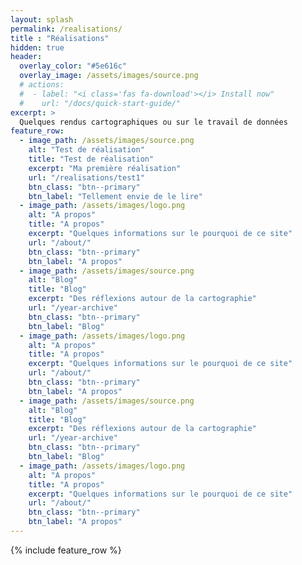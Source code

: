 ```yaml
---
layout: splash
permalink: /realisations/
title : "Réalisations"   
hidden: true
header:
  overlay_color: "#5e616c"
  overlay_image: /assets/images/source.png
  # actions:
  #  - label: "<i class='fas fa-download'></i> Install now"
  #    url: "/docs/quick-start-guide/"
excerpt: >
  Quelques rendus cartographiques ou sur le travail de données
feature_row:
  - image_path: /assets/images/source.png
    alt: "Test de réalisation"
    title: "Test de réalisation"
    excerpt: "Ma première réalisation"
    url: "/realisations/test1"
    btn_class: "btn--primary"
    btn_label: "Tellement envie de le lire"
  - image_path: /assets/images/logo.png
    alt: "A propos"
    title: "A propos"
    excerpt: "Quelques informations sur le pourquoi de ce site"
    url: "/about/"
    btn_class: "btn--primary"
    btn_label: "A propos"  
  - image_path: /assets/images/source.png
    alt: "Blog"
    title: "Blog"
    excerpt: "Des réflexions autour de la cartographie"
    url: "/year-archive"
    btn_class: "btn--primary"
    btn_label: "Blog"
  - image_path: /assets/images/logo.png
    alt: "A propos"
    title: "A propos"
    excerpt: "Quelques informations sur le pourquoi de ce site"
    url: "/about/"
    btn_class: "btn--primary"
    btn_label: "A propos"  
  - image_path: /assets/images/source.png
    alt: "Blog"
    title: "Blog"
    excerpt: "Des réflexions autour de la cartographie"
    url: "/year-archive"
    btn_class: "btn--primary"
    btn_label: "Blog"
  - image_path: /assets/images/logo.png
    alt: "A propos"
    title: "A propos"
    excerpt: "Quelques informations sur le pourquoi de ce site"
    url: "/about/"
    btn_class: "btn--primary"
    btn_label: "A propos"  
---
```


{% include feature_row %}
